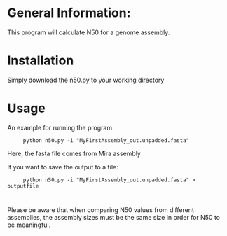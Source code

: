 # General Information:

This program will calculate N50 for a genome assembly.

# Installation

Simply download the n50.py to your working directory

# Usage
An example for running the program:
```
	 python n50.py -i "MyFirstAssembly_out.unpadded.fasta"
```

Here, the fasta file comes from Mira assembly

If you want to save the output to a file:
```
	 python n50.py -i "MyFirstAssembly_out.unpadded.fasta" > outputfile
```

# 
Please be aware that when comparing N50 values from different assemblies,
the assembly sizes must be the same size in order for N50 to be meaningful.
